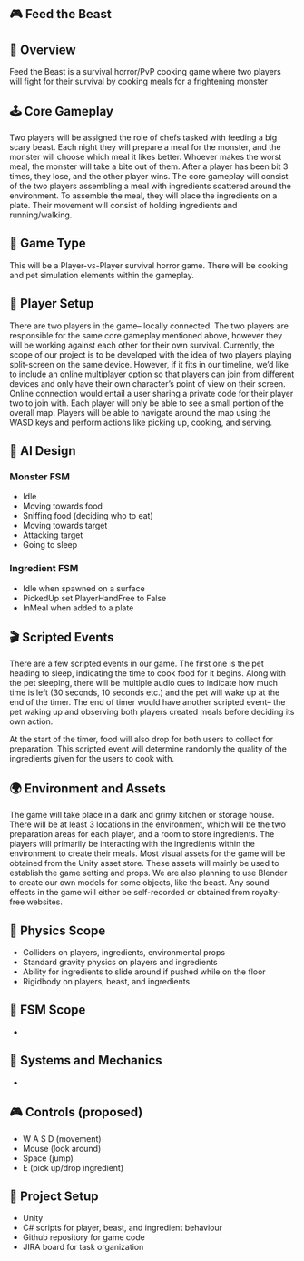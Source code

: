 ## 🎮 Feed the Beast

## 📌 Overview
Feed the Beast is a survival horror/PvP cooking game where two players will fight for their survival by cooking meals for a frightening monster

## 🕹️ Core Gameplay
Two players will be assigned the role of chefs tasked with feeding a big scary beast. Each night they will prepare a meal for the monster, and the monster will choose which meal it likes better. Whoever makes the worst meal, the monster will take a bite out of them. After a player has been bit 3 times, they lose, and the other player wins. The core gameplay will consist of the two players assembling a meal with ingredients scattered around the environment. To assemble the meal, they will place the ingredients on a plate. Their movement will consist of holding ingredients and running/walking.

## 🎯 Game Type
This will be a Player-vs-Player survival horror game. There will be cooking and pet simulation elements within the gameplay.

## 👥 Player Setup
There are two players in the game– locally connected. The two players are responsible for the same core gameplay mentioned above, however they will be working against each other for their own survival. Currently, the scope of our project is to be developed with the idea of two players playing split-screen on the same device. However, if it fits in our timeline, we’d like to include an online multiplayer option so that players can join from different devices and only have their own character’s point of view on their screen. Online connection would entail a user sharing a private code for their player two to join with. Each player will only be able to see a small portion of the overall map. Players will be able to navigate around the map using the WASD keys and perform actions like picking up, cooking, and serving.

## 🤖 AI Design
### Monster FSM
- Idle
- Moving towards food
- Sniffing food (deciding who to eat)
- Moving towards target
- Attacking target
- Going to sleep

### Ingredient FSM
- Idle when spawned on a surface
- PickedUp set PlayerHandFree to False
- InMeal when added to a plate

## 🎬 Scripted Events
There are a few scripted events in our game. The first one is the pet heading to sleep, indicating the time to cook food for it begins. Along with the pet sleeping, there will be multiple audio cues to indicate how much time is left (30 seconds, 10 seconds etc.) and the pet will wake up at the end of the timer. The end of timer would have another scripted event– the pet waking up and observing both players created meals before deciding its own action.

At the start of the timer, food will also drop for both users to collect for preparation. This scripted event will determine randomly the quality of the ingredients given for the users to cook with. 

## 🌍 Environment and Assets
The game will take place in a dark and grimy kitchen or storage house. There will be at least 3 locations in the environment, which will be the two preparation areas for each player, and a room to store ingredients. The players will primarily be interacting with the ingredients within the environment to create their meals. Most visual assets for the game will be obtained from the Unity asset store. These assets will mainly be used to establish the game setting and props. We are also planning to use Blender to create our own models for some objects, like the beast. Any sound effects in the game will either be self-recorded or obtained from royalty-free websites.

## 🧪 Physics Scope
- Colliders on players, ingredients, environmental props
- Standard gravity physics on players and ingredients
- Ability for ingredients to slide around if pushed while on the floor
- Rigidbody on players, beast, and ingredients

## 🧠 FSM Scope
- 

## 🧩 Systems and Mechanics
- 

## 🎮 Controls (proposed)
- W A S D (movement)
- Mouse (look around)
- Space (jump) 
- E (pick up/drop ingredient)

## 📂 Project Setup
- Unity
- C# scripts for player, beast, and ingredient behaviour
- Github repository for game code
- JIRA board for task organization


